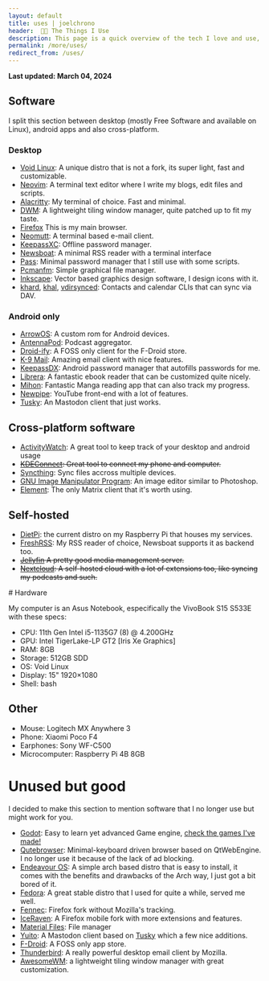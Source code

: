 ```yaml
---
layout: default
title: uses | joelchrono
header:  👨‍💻 The Things I Use
description: This page is a quick overview of the tech I love and use, which serve me well for my work and hobbies, most software here is FOSS, some may not be, but I probably won't promote those.
permalink: /more/uses/
redirect_from: /uses/
---
```


**Last updated: March 04, 2024**

## Software

<article markdown=1>

I split this section between desktop (mostly Free Software and available on Linux), android apps and also cross-platform.

### Desktop

- [Void Linux](https://voidlinux.org/): A unique distro that is not a fork, its super light, fast and customizable.
- [Neovim](https://neovim.io/): A terminal text editor where I write my blogs, edit files and scripts.
- [Alacritty](https://github.com/alacritty/alacritty): My terminal of choice. Fast and minimal.
- [DWM](https://awesomewm.org/): A lightweight tiling window manager, quite patched up to fit my taste.
- [Firefox](https://firefox.com) This is my main browser.
- [Neomutt](https://neomutt.org): A terminal based e-mail client.
- [KeepassXC](https://keepassxc.org): Offline password manager.
- [Newsboat](https://newsboat.org/): A minimal RSS reader with a terminal interface
- [Pass](https://passwordstore.org): Minimal password manager that I still use with some scripts.
- [Pcmanfm](https://wiki.archlinux.org/title/PCManFM): Simple graphical file manager.
- [Inkscape](https://inkscape.org): Vector based graphics design software, I design icons with it.
- [khard](https://github.com/lucc/khard), [khal](https://lostpackets.de/khal/), [vdirsynced](https://github.com/pimutils/vdirsyncer): Contacts and calendar CLIs that can sync via DAV.

### Android only
- [ArrowOS](https://arrowos.net): A custom rom for Android devices.
- [AntennaPod](https://antennapod.org/): Podcast aggregator.
- [Droid-ify](https://github.com/Iamlooker/Droid-ify): A FOSS only client for the F-Droid store.
- [K-9 Mail](https://k9mail.app/): Amazing email client with nice features.
- [KeepassDX](https://keepassdx.com): Android password manager that autofills passwords for me.
- [Librera](https://github.com/foobnix/LibreraReader): A fantastic ebook reader that can be customized quite nicely.
- [Mihon](https://mihon.app): Fantastic Manga reading app that can also track my progress.
- [Newpipe](https://newpipe.net/): YouTube front-end with a lot of features.
- [Tusky](https://tusky.app): An Mastodon client that just works.
<!--- [Aegis](https://getaegis.app/): Two Factor Authentication app.-->
<!--- [Infinity for Reddit](https://github.com/Docile-Alligator/Infinity-For-Reddit): A Reddit client for Android that is pretty cool.-->
<!--- [GadgetBridge](https://gadgetbridge.org/): Connect with my smartwatch without giving away my data.-->
<!--- [FitoTrack](https://codeberg.org/jannis/FitoTrack): A fitness tracker, integrates with GadgetBridge.-->

## Cross-platform software

- [ActivityWatch](https://activitywatch.net): A great tool to keep track of your desktop and android usage
- ~~[KDEConnect](https://kdeconnect.kde.org/): Great tool to connect my phone and computer.~~
- [Syncthing](https://syncthing.org): Sync files accross multiple devices.
- [GNU Image Manipulator Program](https://gimp.org/): An image editor similar to Photoshop.
- [Element](https://element.io): The only Matrix client that it's worth using.
<!--- [Joplin](https://joplinapp.org): Cross-platform Markdown note taking app.-->

## Self-hosted

- [DietPi](https://dietpi.com): the current distro on my Raspberry Pi that houses my services.
- [FreshRSS](https://freshrss.org): My RSS reader of choice, Newsboat supports it as backend too.
- ~~[Jellyfin](https://jellyfin.org) A pretty good media management server.~~
- ~~[Nextcloud](https://nextcloud.com): A self-hosted cloud with a lot of extensions too, like syncing my podcasts and such.~~
<!--- [The Lounge](https://thelounge.chat/): IRC web client that stays online, so it keeps the chat history and the like.-->
<!--- [Komga](https://komga.org): A media server with a focus on Manga and comics.-->

</article>
# Hardware
<article markdown=1>

My computer is an Asus Notebook, especifically the VivoBook S15 S533E with these specs:

- CPU: 11th Gen Intel i5-1135G7 (8) @ 4.200GHz
- GPU: Intel TigerLake-LP GT2 [Iris Xe Graphics]
- RAM: 8GB
- Storage: 512GB SDD
- OS: Void Linux
- Display: 15" 1920×1080
- Shell: bash

## Other

- Mouse: Logitech MX Anywhere 3
- Phone: Xiaomi Poco F4
- Earphones: Sony WF-C500
- Microcomputer: Raspberry Pi 4B 8GB

</article>

# Unused but good

I decided to make this section to mention software that I no longer use but might work for you.
- [Godot](https://godotengine.org): Easy to learn yet advanced Game engine, [check the games I've made!](https://joelchrono12.itch.io/)
- [Qutebrowser](https://qutebrowser.org): Minimal-keyboard driven browser based on QtWebEngine. I no longer use it because of the lack of ad blocking.
- [Endeavour OS](https://endeavouros.com): A simple arch based distro that is easy to install, it comes with the benefits and drawbacks of the Arch way, I just got a bit bored of it.
- [Fedora](https://endeavouros.com): A great stable distro that I used for quite a while, served me well.
- [Fennec](https://f-droid.org/en/packages/org.mozilla.fennec_fdroid/): Firefox fork without Mozilla's tracking.
- [IceRaven](https://github.com/fork-maintainers/iceraven-browser): A Firefox mobile fork with more extensions and features.
- [Material Files](https://github.com/zhanghai/MaterialFiles): File manager
- [Yuito](https://github.com/accelforce/Yuito): A Mastodon client based on [Tusky](https://tusky.app/) which a few nice additions. 
- [F-Droid](https://f-droid.org): A FOSS only app store.
- [Thunderbird](https://www.thunderbird.net): A really powerful desktop email client by Mozilla.
- [AwesomeWM](https://awesomewm.org/): a lightweight tiling window manager with great customization.


